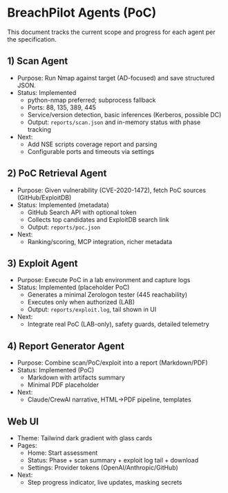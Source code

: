 # BreachPilot Agents (PoC)

This document tracks the current scope and progress for each agent per the specification.

## 1) Scan Agent
- Purpose: Run Nmap against target (AD-focused) and save structured JSON.
- Status: Implemented
  - python-nmap preferred; subprocess fallback
  - Ports: 88, 135, 389, 445
  - Service/version detection, basic inferences (Kerberos, possible DC)
  - Output: `reports/scan.json` and in-memory status with phase tracking
- Next:
  - Add NSE scripts coverage report and parsing
  - Configurable ports and timeouts via settings

## 2) PoC Retrieval Agent
- Purpose: Given vulnerability (CVE-2020-1472), fetch PoC sources (GitHub/ExploitDB)
- Status: Implemented (metadata)
  - GitHub Search API with optional token
  - Collects top candidates and ExploitDB search link
  - Output: `reports/poc.json`
- Next:
  - Ranking/scoring, MCP integration, richer metadata

## 3) Exploit Agent
- Purpose: Execute PoC in a lab environment and capture logs
- Status: Implemented (placeholder PoC)
  - Generates a minimal Zerologon tester (445 reachability)
  - Executes only when authorized (LAB)
  - Output: `reports/exploit.log`, tail shown in UI
- Next:
  - Integrate real PoC (LAB-only), safety guards, detailed telemetry

## 4) Report Generator Agent
- Purpose: Combine scan/PoC/exploit into a report (Markdown/PDF)
- Status: Implemented (PoC)
  - Markdown with artifacts summary
  - Minimal PDF placeholder
- Next:
  - Claude/CrewAI narrative, HTML->PDF pipeline, templates

## Web UI
- Theme: Tailwind dark gradient with glass cards
- Pages:
  - Home: Start assessment
  - Status: Phase + scan summary + exploit log tail + download
  - Settings: Provider tokens (OpenAI/Anthropic/GitHub)
- Next:
  - Step progress indicator, live updates, masking secrets

